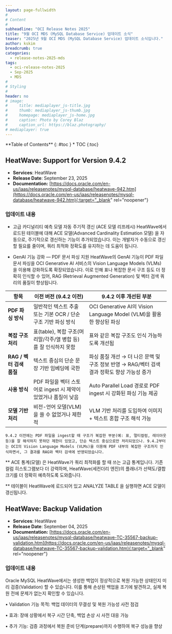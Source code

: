 ```yaml
---
layout: page-fullwidth
#
# Content
#
subheadline: "OCI Release Notes 2025"
title: "9월 OCI MDS (MySQL Database Service) 업데이트 소식"
teaser: "2025년 9월 OCI MDS (MySQL Database Service) 업데이트 소식입니다."
author: kskim
breadcrumb: true
categories:
  - release-notes-2025-mds
tags:
  - oci-release-notes-2025
  - Sep-2025
  - MDS
#
# Styling
#
header: no
# image:
#     title: mediaplayer_js-title.jpg
#     thumb: mediaplayer_js-thumb.jpg
#     homepage: mediaplayer_js-home.jpg
#     caption: Photo by Corey Blaz
#     caption_url: https://blaz.photography/
# mediaplayer: true
---
```


<div class="panel radius" markdown="1">
**Table of Contents**
{: #toc }
*  TOC
{:toc}
</div>


## HeatWave: Support for Version 9.4.2
* **Services**: HeatWave
* **Release Date**: September 23, 2025
* **Documentation:** [https://docs.oracle.com/en-us/iaas/releasenotes/mysql-database/heatwave-942.htm](https://docs.oracle.com/en-us/iaas/releasenotes/mysql-database/heatwave-942.htm){:target="_blank" rel="noopener"}

### 업데이트 내용

- 고급 카디널리티 예측 모델 자동 주기적 갱신 (ACE 모델 리프레시)
HeatWave에서 로드된 테이블에 대해 ACE 모델(Advanced Cardinality Estimation 모델) 을 자동으로, 주기적으로 갱신하는 기능이 추가되었습니다. 이는 개발자가 수동으로 갱신할 필요를 줄이며, 쿼리 최적화 정확도를 유지하는 데 도움이 됩니다.

- GenAI 기능 강화 — PDF 문서 파싱 지원
HeatWave의 GenAI 기능이 PDF 파일 문서 파싱을 OCI Generative AI 서비스의 Vision Language Models (VLMs) 을 이용해 강화하도록 확장되었습니다. 이로 인해 표나 복잡한 문서 구조 등도 더 정확히 인식할 수 있어, RAG (Retrieval Augmented Generation) 및 벡터 검색 쿼리의 품질이 향상됩니다. 

| **항목**         | **이전 버전 (9.4.2 이전)**       | **9.4.2 이후 개선된 부분** |
|----------------------|-------------|---------------------------------|
| **PDF 파싱 방식** | 일반적인 텍스트 추출 또는 기본 OCR / 단순 구조 기반 파싱 방식   | OCI Generative AI의 Vision Language Model (VLM)을 활용한 향상된 파싱|
| **복잡 구조 처리** | 표(table), 복합 구조(머리말/각주/열 병합 등)를 잘 인식하지 못함| 표와 같은 복잡 구조도 인식 가능하도록 개선됨|
| **RAG / 벡터 검색 품질** | 텍스트 중심의 단순 문장 기반 임베딩에 국한|파싱 품질 개선 → 더 나은 문맥 및 구조 정보 반영 → RAG/벡터 검색 결과 정확도 향상 가능성 증가 |
| **사용 방식** | PDF 파일을 벡터 스토어로 ingest 시 제약이 있었거나 품질이 낮음|Auto Parallel Load 경로로 PDF ingest 시 강화된 파싱 기능 제공  |
| **모델 기반 처리** | 비전-언어 모델(VLM)을 쓸 수 없었거나 제한적 | VLM 기반 처리를 도입하여 이미지 + 텍스트 혼합 구조 해석 가능|

`9.4.2 이전에는 PDF 파일을 ingest할 때 구조가 복잡한 부분(예: 표, 멀티컬럼, 레이아웃 등)을 잘 해석하지 못하던 제한이 있었고, 단순 텍스트 중심으로만 처리되었으나. 9.4.2부터는 OCI의 Vision Language Models (VLMs)을 이용해 PDF 내부의 복잡한 구조까지 인식하면서, 그 결과를 RAG와 벡터 검색에 반영되었습니다.`  

** ACE 통계(모델) 은 HeatWave가 쿼리 최적화를 할 때 쓰는 고급 통계입니다. 기존 컬럼 히스토그램보다 더 강력하며, HeatWave(세컨더리 엔진)의 플래너가 선택도/결합 크기를 더 정확히 예측하도록 도와줍니다.

** 테이블이 HeatWave에 로드되어 있고 ANALYZE TABLE 을 실행하면 ACE 모델이 갱신됩니다.

## HeatWave: Backup Validation
* **Services**: HeatWave
* **Release Date**: September 04, 2025
* **Documentation:** [https://docs.oracle.com/en-us/iaas/releasenotes/mysql-database/heatwave-TC-35567-backup-validation.htm](https://docs.oracle.com/en-us/iaas/releasenotes/mysql-database/heatwave-TC-35567-backup-validation.htm){:target="_blank" rel="noopener"}

### 업데이트 내용

Oracle MySQL HeatWave에서는 생성한 백업이 정상적으로 복원 가능한 상태인지 미리 검증(Validation) 할 수 있습니다. 이를 통해 손상된 백업을 조기에 발견하고, 실제 복원 전에 문제가 없는지 확인할 수 있습니다.
	
  •	Validation 기능 목적: 백업 데이터의 무결성 및 복원 가능성 사전 점검
	
  •	효과: 장애 상황에서 복구 시간 단축, 백업 손상 시 사전 대응 가능
	
  •	추가 기능: 검증 과정에서 복원 준비 단계(prepare)까지 수행하여 복구 성능을 향상
